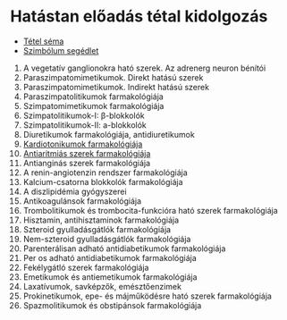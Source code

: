 # Hatástan előadás tétal kidolgozás

- [Tétel séma](Schema.md)
- [Szimbólum segédlet](Symbols.md)

1. A vegetatív ganglionokra ható szerek. Az adrenerg neuron bénítói
2. Paraszimpatomimetikumok. Direkt hatású szerek
3. Paraszimpatomimetikumok. Indirekt hatású szerek
4. Paraszimpatolitikumok farmakológiája
5. Szimpatomimetikumok farmakológiája
6. Szimpatolitikumok-I: β-blokkolók
7. Szimpatolitikumok-II: a-blokkolók
8. Diuretikumok farmakológiája, antidiuretikumok
9. [Kardiotonikumok farmakológiája](9.%20Kardiotonikumok%20farmakológiája.md)
10. [Antiaritmiás szerek farmakológiája](10.%20Antianginás%20szerek%20farmakológiája.md)
11. Antianginás szerek farmakológiája
12. A renin-angiotenzin rendszer farmakológiája
13. Kalcium-csatorna blokkolók farmakológiája
14. A diszlipidémia gyógyszerei
15. Antikoagulánsok farmakológiája
16. Trombolitikumok és trombocita-funkcióra ható szerek farmakológiája
17. Hisztamin, antihisztaminok farmakológiája
18. Szteroid gyulladásgátlók farmakológiája
19. Nem-szteroid gyulladásgátlók farmakológiája
20. Parenterálisan adható antidiabetikumok farmakológiája
21. Per os adható antidiabetikumok farmakológiája
22. Fekélygátló szerek farmakológiája
23. Emetikumok és antiemetikumok farmakológiája
24. Laxatívumok, savképzők, emésztőenzimek
25. Prokinetikumok, epe- és májműködésre ható szerek farmakológiája
26. Spazmolitikumok és obstipánsok farmakológiája
